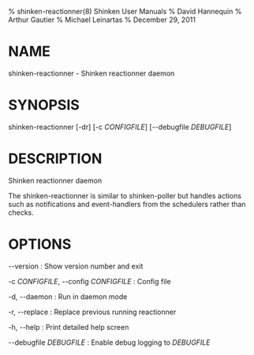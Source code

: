 % shinken-reactionner(8) Shinken User Manuals
% David Hannequin
% Arthur Gautier
% Michael Leinartas
% December 29, 2011

# NAME

shinken-reactionner - Shinken reactionner daemon

# SYNOPSIS

shinken-reactionner [-dr] [-c *CONFIGFILE*] [--debugfile *DEBUGFILE*]

# DESCRIPTION

Shinken reactionner daemon

The shinken-reactionner is similar to shinken-poller but handles actions such
as notifications and event-handlers from the schedulers rather than checks.

# OPTIONS

\--version
:   Show version number and exit

-c *CONFIGFILE*, \--config *CONFIGFILE*
:   Config file

-d, \--daemon
:   Run in daemon mode

-r, \--replace
:   Replace previous running reactionner

-h, \--help
:   Print detailed help screen

\--debugfile *DEBUGFILE*
:   Enable debug logging to *DEBUGFILE*
